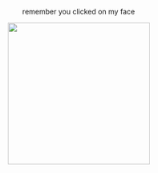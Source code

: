 <p align="center">
 remember you clicked on my face
<br>
 <p align="center">
<img wdth="300" height="283" src="https://github.com/user-attachments/assets/51d3556f-5e57-49fe-8b4f-446a104f727c">
 </p>
